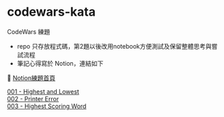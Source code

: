 # codewars-kata
CodeWars 練題
 - repo 只存放程式碼，第2題以後改用notebook方便測試及保留整體思考與嘗試流程
 - 筆記心得寫於 Notion，連結如下

🦋 [Notion練題首頁](https://www.notion.so/af6fb96285e942c4a223eab16475752e?v=043c58de22db4efea83138bcf25a6793)

[001 - Highest and Lowest](https://www.notion.so/001-Highest-and-Lowest-8473df326c5c470c9e147dcc9039ff16)  
[002 - Printer Error](https://www.notion.so/002-Printer-Error-168c9eff03f64f26b95654698060ea4d)  
[003 - Highest Scoring Word](https://www.notion.so/003-Highest-Scoring-Word-3682bfb6660b4ee18c232dae0dde9ba3)